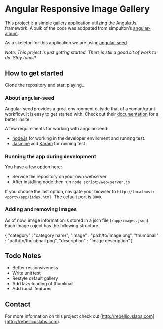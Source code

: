 # Angular Responsive Image Gallery

This project is a simple gallery application utilizing the [AngularJs](http://angularjs.org/) framework. A bulk of the code was addpated from simpulton's [angular-album](https://github.com/simpulton/angular-album).

As a skeleton for this application we are using [angular-seed](https://github.com/angular/angular-seed). 

_Note: This project is just getting started. There is still a good bit of work to do. Stay tuned!_

## How to get started

Clone the repository and start playing...

### About angular-seed

Angular-seed provides a great environment outside that of a yoman/grunt workflow. It is easy to get started with. Check out their [documentation](https://github.com/angular/angular-seed) for a better insite.

A few requirements for working with angular-seed:

* [node.js](http://nodejs.org/) for working in the developer enviroment and running test.
* [Jasmine](http://pivotal.github.io/jasmine/) and [Karam](http://karma-runner.github.io/0.10/index.html) for running test

### Running the app during development

You have a few option here:

* Service the repository on your own webserver
* After installing node then run `node scripts/web-server.js`

If you choose the last option, navigate your browser to `http://localhost:<port>/app/index.html`. The default port is `8000`.


### Adding and removing images

As of now, image information is stored in a json file (`/app/images.json`). Each image object has the following structure.

  {
    "category" : "category name",
    "image" : "path/to/image.png",
    "thumbnail" : "path/to/thumbnail.png",
    "description" : "Image description"
  }

## Todo Notes

* Better responsiveness
* Write unit test
* Restyle default gallery
* Add lazy-loading of thumbnail
* Add touch features

## Contact

For more information on this project check out [http://rebelliouslabs.com](http://rebelliouslabs.com).
